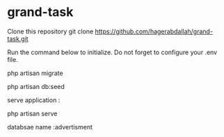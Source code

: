 # grand-task

Clone this repository 
 git clone https://github.com/hagerabdallah/grand-task.git
 
 Run the command below to initialize. Do not forget to configure your .env file.
 
 php artisan migrate
 
 php artisan db:seed
 
 serve application :
 
 php artisan serve
 
 databsae name :advertisment
 
 


